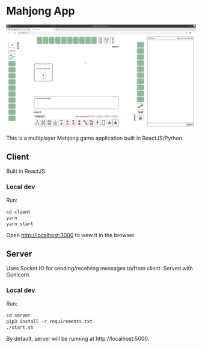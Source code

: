# Mahjong App

<img src="/client/src/images/mahjong_sample_1.png">

This is a multiplayer Mahjong game application built in ReactJS/Python.

## Client
Built in ReactJS.

### Local dev
Run:
```
cd client
yarn
yarn start
```

Open [http://localhost:3000](http://localhost:3000) to view it in the browser.

## Server
Uses Socket.IO for sending/receiving messages to/from client. Served with Gunicorn.

### Local dev
Run:
```
cd server
pip3 install -r requirements.txt
./start.sh
```

By default, server will be running at http://localhost:5000.


